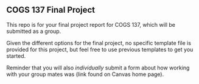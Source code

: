 ## COGS 137 Final Project

This repo is for your final project report for COGS 137, which will be submitted as a group.

Given the different options for the final project, no specific template file is provided for this project, but feel free to use previous templates to get you started.

Reminder that you will also *individually* submit a form about how working with your group mates was (link found on Canvas home page). 